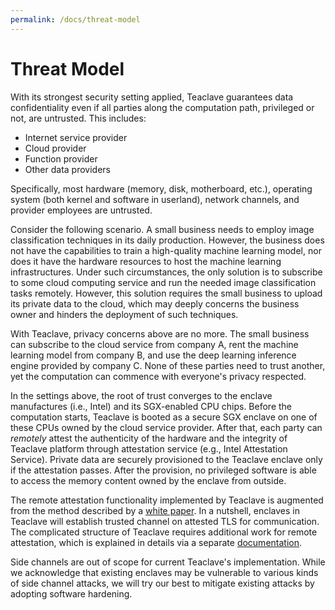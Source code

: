```yaml
---
permalink: /docs/threat-model
---
```


# Threat Model

With its strongest security setting applied, Teaclave guarantees data
confidentiality even if all parties along the computation path, privileged or
not, are untrusted. This includes:

- Internet service provider
- Cloud provider
- Function provider
- Other data providers 

Specifically, most hardware (memory, disk, motherboard, etc.), operating system
(both kernel and software in userland), network channels, and provider employees
are untrusted.

Consider the following scenario. A small business needs to employ image
classification techniques in its daily production. However, the business does
not have the capabilities to train a high-quality machine learning model, nor
does it have the hardware resources to host the machine learning
infrastructures. Under such circumstances, the only solution is to subscribe to
some cloud computing service and run the needed image classification tasks
remotely. However, this solution requires the small business to upload its
private data to the cloud, which may deeply concerns the business owner and
hinders the deployment of such techniques.

With Teaclave, privacy concerns above are no more. The small business can
subscribe to the cloud service from company A, rent the machine learning model
from company B, and use the deep learning inference engine provided by company
C. None of these parties need to trust another, yet the computation can commence
with everyone's privacy respected.

In the settings above, the root of trust converges to the enclave manufactures
(i.e., Intel) and its SGX-enabled CPU chips. Before the computation starts,
Teaclave is booted as a secure SGX enclave on one of these CPUs owned by the
cloud service provider. After that, each party can *remotely* attest the
authenticity of the hardware and the integrity of Teaclave platform through
attestation service (e.g., Intel Attestation Service). Private data are securely
provisioned to the Teaclave enclave only if the attestation passes. After the
provision, no privileged software is able to access the memory content owned by
the enclave from outside.

The remote attestation functionality implemented by Teaclave is augmented from
the method described by a [white paper](https://arxiv.org/abs/1801.05863). In a
nutshell, enclaves in Teaclave will establish trusted channel on attested TLS
for communication. The complicated structure of Teaclave requires additional
work for remote attestation, which is explained in details via a separate
[documentation](mutual_attestation.md).

Side channels are out of scope for current Teaclave's implementation. While we
acknowledge that existing enclaves may be vulnerable to various kinds of side
channel attacks, we will try our best to mitigate existing attacks by adopting
software hardening.
